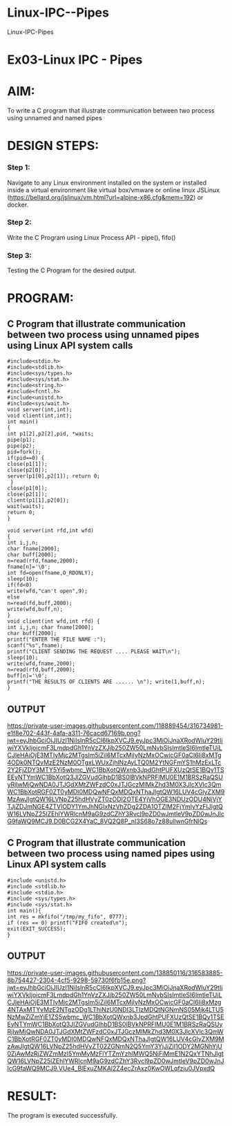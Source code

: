# Linux-IPC--Pipes
Linux-IPC-Pipes


# Ex03-Linux IPC - Pipes

# AIM:
To write a C program that illustrate communication between two process using unnamed and named pipes

# DESIGN STEPS:

### Step 1:

Navigate to any Linux environment installed on the system or installed inside a virtual environment like virtual box/vmware or online linux JSLinux (https://bellard.org/jslinux/vm.html?url=alpine-x86.cfg&mem=192) or docker.

### Step 2:

Write the C Program using Linux Process API - pipe(), fifo()

### Step 3:

Testing the C Program for the desired output. 

# PROGRAM:

## C Program that illustrate communication between two process using unnamed pipes using Linux API system calls
````
#include<stdio.h>
#include<stdlib.h>
#include<sys/types.h> 
#include<sys/stat.h> 
#include<string.h> 
#include<fcntl.h> 
#include<unistd.h>
#include<sys/wait.h>
void server(int,int); 
void client(int,int); 
int main() 
{ 
int p1[2],p2[2],pid, *waits; 
pipe(p1); 
pipe(p2); 
pid=fork(); 
if(pid==0) { 
close(p1[1]); 
close(p2[0]); 
server(p1[0],p2[1]); return 0;
 } 
close(p1[0]); 
close(p2[1]); 
client(p1[1],p2[0]); 
wait(waits); 
return 0; 
} 

void server(int rfd,int wfd) 
{ 
int i,j,n; 
char fname[2000]; 
char buff[2000];
n=read(rfd,fname,2000);
fname[n]='\0';
int fd=open(fname,O_RDONLY);
sleep(10); 
if(fd<0) 
write(wfd,"can't open",9); 
else 
n=read(fd,buff,2000); 
write(wfd,buff,n); 
}
void client(int wfd,int rfd) {
int i,j,n; char fname[2000];
char buff[2000];
printf("ENTER THE FILE NAME :");
scanf("%s",fname);
printf("CLIENT SENDING THE REQUEST .... PLEASE WAIT\n");
sleep(10);
write(wfd,fname,2000);
n=read(rfd,buff,2000);
buff[n]='\0';
printf("THE RESULTS OF CLIENTS ARE ...... \n"); write(1,buff,n);
}
`````


## OUTPUT
https://private-user-images.githubusercontent.com/118889454/316734981-e1f8e702-443f-4afa-a311-76cacd67169b.png?jwt=eyJhbGciOiJIUzI1NiIsInR5cCI6IkpXVCJ9.eyJpc3MiOiJnaXRodWIuY29tIiwiYXVkIjoicmF3LmdpdGh1YnVzZXJjb250ZW50LmNvbSIsImtleSI6ImtleTUiLCJleHAiOjE3MTIyMjc2MTgsIm5iZiI6MTcxMjIyNzMxOCwicGF0aCI6Ii8xMTg4ODk0NTQvMzE2NzM0OTgxLWUxZjhlNzAyLTQ0M2YtNGFmYS1hMzExLTc2Y2FjZDY3MTY5Yi5wbmc_WC1BbXotQWxnb3JpdGhtPUFXUzQtSE1BQy1TSEEyNTYmWC1BbXotQ3JlZGVudGlhbD1BS0lBVkNPRFlMU0E1M1BRSzRaQSUyRjIwMjQwNDA0JTJGdXMtZWFzdC0xJTJGczMlMkZhd3M0X3JlcXVlc3QmWC1BbXotRGF0ZT0yMDI0MDQwNFQxMDQxNThaJlgtQW16LUV4cGlyZXM9MzAwJlgtQW16LVNpZ25hdHVyZT0zODI2OTE4YjVhOGE3NDUzODU4NjVjYTJjZDJmNGE4ZTVlODY1YmJhNGIxNzVhZDg2ZDA1OTZlM2FjYmIyYzFlJlgtQW16LVNpZ25lZEhlYWRlcnM9aG9zdCZhY3Rvcl9pZD0wJmtleV9pZD0wJnJlcG9faWQ9MCJ9.D0BCG2X4YaC_8VQ2Q8P_nI3S68o7z88ullwnGfrNlQs

## C Program that illustrate communication between two process using named pipes using Linux API system calls
`````
#include <unistd.h>
#include <stdlib.h>
#include <stdio.h>
#include <sys/types.h>
#include <sys/stat.h>
int main(){
int res = mkfifo("/tmp/my_fifo", 0777);
if (res == 0) printf("FIFO created\n");
exit(EXIT_SUCCESS);
}
`````





## OUTPUT
https://private-user-images.githubusercontent.com/138850116/316583885-8b754427-2304-4cf5-9298-59730f6fb15e.png?jwt=eyJhbGciOiJIUzI1NiIsInR5cCI6IkpXVCJ9.eyJpc3MiOiJnaXRodWIuY29tIiwiYXVkIjoicmF3LmdpdGh1YnVzZXJjb250ZW50LmNvbSIsImtleSI6ImtleTUiLCJleHAiOjE3MTIyMjc2MTgsIm5iZiI6MTcxMjIyNzMxOCwicGF0aCI6Ii8xMzg4NTAxMTYvMzE2NTgzODg1LThiNzU0NDI3LTIzMDQtNGNmNS05Mjk4LTU5NzMwZjZmYjE1ZS5wbmc_WC1BbXotQWxnb3JpdGhtPUFXUzQtSE1BQy1TSEEyNTYmWC1BbXotQ3JlZGVudGlhbD1BS0lBVkNPRFlMU0E1M1BRSzRaQSUyRjIwMjQwNDA0JTJGdXMtZWFzdC0xJTJGczMlMkZhd3M0X3JlcXVlc3QmWC1BbXotRGF0ZT0yMDI0MDQwNFQxMDQxNThaJlgtQW16LUV4cGlyZXM9MzAwJlgtQW16LVNpZ25hdHVyZT02ZGNmN2Q5YmY3YjJiZjI1ODY2MGNhYjU0ZjAwMzRjZWZmMzI5YmMyMzFlYTZmYzhlMWQ5NjFiMmE1N2QxYTNhJlgtQW16LVNpZ25lZEhlYWRlcnM9aG9zdCZhY3Rvcl9pZD0wJmtleV9pZD0wJnJlcG9faWQ9MCJ9.VUe4_BlExuZMKAl2Z4ecZrAxz0KwOWLqfzju0JVpxdQ

# RESULT:
The program is executed successfully.
